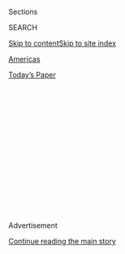 <div id="app">

<div>

<div>

<div>

<div class="NYTAppHideMasthead css-1q2w90k e1suatyy0">

<div class="section css-ui9rw0 e1suatyy2">

<div class="css-eph4ug er09x8g0">

<div class="css-6n7j50">

</div>

<span class="css-1dv1kvn">Sections</span>

<div class="css-10488qs">

<span class="css-1dv1kvn">SEARCH</span>

</div>

[Skip to content](#site-content)[Skip to site
index](#site-index)

</div>

<div id="masthead-section-label" class="css-1wr3we4 eaxe0e00">

[Americas](https://www.nytimes.com/section/world/americas)

</div>

<div class="css-10698na e1huz5gh0">

</div>

</div>

<div id="masthead-bar-one" class="section hasLinks css-15hmgas e1csuq9d3">

<div class="css-uqyvli e1csuq9d0">

</div>

<div class="css-1uqjmks e1csuq9d1">

</div>

<div class="css-9e9ivx">

[](https://myaccount.nytimes.com/auth/login?response_type=cookie&client_id=vi)

</div>

<div class="css-1bvtpon e1csuq9d2">

[Today’s
Paper](https://www.nytimes.com/section/todayspaper)

</div>

</div>

</div>

</div>

<div data-aria-hidden="false">

<div id="site-content" data-role="main">

<div>

<div class="css-1aor85t" style="opacity:0.000000001;z-index:-1;visibility:hidden">

<div class="css-1hqnpie">

<div class="css-epjblv">

<span class="css-17xtcya">[Americas](/section/world/americas)</span><span class="css-x15j1o">|</span><span class="css-fwqvlz">As
Trump Orders Wall, Mexico’s President Considers Canceling U.S.
Trip</span>

</div>

<div class="css-k008qs">

<div class="css-1iwv8en">

<span class="css-18z7m18"></span>

<div>

</div>

</div>

<span class="css-1n6z4y">https://nyti.ms/2ktMun5</span>

<div class="css-1705lsu">

<div class="css-4xjgmj">

<div class="css-4skfbu" data-role="toolbar" data-aria-label="Social Media Share buttons, Save button, and Comments Panel with current comment count" data-testid="share-tools">

  - 
  - 
  - 
  - 
    
    <div class="css-6n7j50">
    
    </div>

  - 
  - 

</div>

</div>

</div>

</div>

</div>

</div>

<div class="css-13pd83m">

</div>

<div id="top-wrapper" class="css-1sy8kpn">

<div id="top-slug" class="css-l9onyx">

Advertisement

</div>

[Continue reading the main
story](#after-top)

<div class="ad top-wrapper" style="text-align:center;height:100%;display:block;min-height:250px">

<div id="top" class="place-ad" data-position="top" data-size-key="top">

</div>

</div>

<div id="after-top">

</div>

</div>

<div id="sponsor-wrapper" class="css-1hyfx7x">

<div id="sponsor-slug" class="css-19vbshk">

Supported by

</div>

[Continue reading the main
story](#after-sponsor)

<div id="sponsor" class="ad sponsor-wrapper" style="text-align:center;height:100%;display:block">

</div>

<div id="after-sponsor">

</div>

</div>

<div class="css-1vkm6nb ehdk2mb0">

# As Trump Orders Wall, Mexico’s President Considers Canceling U.S. Trip

</div>

<div class="css-79elbk" data-testid="photoviewer-wrapper">

<div class="css-z3e15g" data-testid="photoviewer-wrapper-hidden">

</div>

<div class="css-1a48zt4 ehw59r15" data-testid="photoviewer-children">

![<span class="css-16f3y1r e13ogyst0" data-aria-hidden="true">President
Enrique Peña Nieto of Mexico before giving a foreign policy speech this
week in Mexico City. He has so far resisted pressure to respond more
forcefully to President Trump’s
provocations.</span><span class="css-cnj6d5 e1z0qqy90" itemprop="copyrightHolder"><span class="css-1ly73wi e1tej78p0">Credit...</span><span><span>Ronaldo
Schemidt/Agence France-Presse — Getty
Images</span></span></span>](https://static01.nyt.com/images/2017/01/26/world/26mexico/26mexico-articleInline.jpg?quality=75&auto=webp&disable=upscale)

</div>

</div>

<div class="css-xt80pu e12qa4dv0">

<div class="css-18e8msd">

<div class="css-vp77d3 epjyd6m0">

<div class="css-1baulvz">

By [<span class="css-1baulvz last-byline" itemprop="name">Azam
Ahmed</span>](http://www.nytimes.com/by/azam-ahmed)

</div>

</div>

  - Jan. 25,
    2017

  - 
    
    <div class="css-4xjgmj">
    
    <div class="css-d8bdto" data-role="toolbar" data-aria-label="Social Media Share buttons, Save button, and Comments Panel with current comment count" data-testid="share-tools">
    
      - 
      - 
      - 
      - 
        
        <div class="css-6n7j50">
        
        </div>
    
      - 
      - 
    
    </div>
    
    </div>

</div>

</div>

<div class="section meteredContent css-1r7ky0e" name="articleBody" itemprop="articleBody">

<div class="css-1fanzo5 StoryBodyCompanionColumn">

<div class="css-53u6y8">

MEXICO CITY — When Donald J. Trump called some Mexican immigrants
rapists, threatened to deport millions of them and promised to build a
wall to keep others out, Mexican officials counseled caution, saying it
was merely bluster from an unlikely candidate who, if elected, would
never follow through.

Now, after just five days in office, President Trump is looking a lot
like Candidate Trump — and the Mexicans are furious.

With just a few strokes of the pen on Wednesday, the new American
president signed an executive order to beef up the nation’s deportation
force and start construction on a new wall between the nations. Adding
to the perceived insult was the timing of the order: It came on the
first day of talks between top Mexican officials and their counterparts
in Washington, and just days before a meeting between the two countries’
presidents.

The action was enough to prompt President Enrique Peña Nieto of Mexico
to consider scrapping his plans to visit the White House on Tuesday,
according to Mexican officials. In a video message delivered over
Twitter on Wednesday night, Mr. Peña Nieto did not address whether he
would cancel the meeting, saying only that future steps would be taken
in consultation with the country’s lawmakers. Instead, he reiterated his
commitment to protect the interests of Mexico and the Mexican people,
and chided the move in Washington to continue with the wall.

</div>

</div>

<div class="css-1fanzo5 StoryBodyCompanionColumn">

<div class="css-53u6y8">

“I regret and condemn the United States’ decision to continue with the
construction of a wall that, for years now, far from uniting us, divides
us,” he said.

It mattered little to Mexicans whether Mr. Trump’s order would receive
congressional approval or the funding required to fulfill it.

The perceived insults endured during the campaign had finally turned
into action. Decades of friendly relations between the nations — on
matters involving trade, security and migration — seemed to be
unraveling.

</div>

</div>

![<span class="css-16f3y1r e13ogyst0">President Trump ordered the
construction of a Mexican border wall in January. The contentious pledge
to build a wall and force Mexico — or Congress — to pay for it has been
a touchstone of his
presidency.</span><span class="css-cch8ym"><span class="css-1dv1kvn">Credit</span><span class="css-cnj6d5 e1z0qqy90" itemprop="copyrightHolder"><span class="css-1ly73wi e1tej78p0">Credit...</span><span>Lucy
Nicholson/Reuters</span></span></span>](https://static01.nyt.com/images/2017/08/24/multimedia/24dc-wall/merlin-to-scoop-126242489-947823-videoSixteenByNine3000.jpg)

<div class="css-1fanzo5 StoryBodyCompanionColumn">

<div class="css-53u6y8">

Calls began to come in from across the political spectrum for Mr. Peña
Nieto to cancel his visit, and to respond with greater fortitude to the
perceived menace from President Trump. On Twitter, Mr. Trump’s action
was referred to by politicians and historians as a “an offense to
Mexico,” a “slap in the face” and a “monument to lies.”

</div>

</div>

<div class="css-1fanzo5 StoryBodyCompanionColumn">

<div class="css-53u6y8">

Historians said that not since President Calvin Coolidge threatened to
invade a “Soviet Mexico” had the United States so deeply antagonized the
Mexican populace.

“It is an unprecedented moment for the bilateral relationship,” said
Genaro Lozano, a professor at the Iberoamerican University in Mexico
City. “In the 19th century, we fought a war with the U.S.; now we find
ourselves in a low-intensity war, a commercial one over Nafta and an
immigration war due to the measures he just announced.”

The fear of many in Mexico is that Mr. Trump’s remarks will force Mr.
Peña Nieto’s hand. While the Mexican president has opted for dialogue
over confrontation, the building pressure, and perceived slights, could
complicate his agenda.

That could ultimately lead to disastrous consequences. With Nafta gone,
both countries would be likely to suffer significant damage to their
economies, and Mexico could see a sharp decline in foreign investment.
The United States, meanwhile, might find its southern neighbor far less
willing to cooperate on issues of security.

Pressure from the political opposition could also color the Mexican
government’s response. During a rally, the leftist politician Andrés
Manuel López Obrador asked for Mr. Peña Nieto to appeal to the United
Nations and accused Mr. Trump of “violating human rights” and of racism.

Mr. López Obrador, who ran a close race against Mr. Peña Nieto for
president in 2012, said the actions by Mr. Trump on Wednesday were “a
great opportunity for Peña to begin his defense of Mexican immigrants,
with steadiness and dignity.”

And while Mexico does not want a war of words — or a trade war — with
Washington, the dynamic has already started to change. In recent days,
top government officials said they would be [willing to walk away from
Nafta](https://www.nytimes.com/2017/01/24/world/americas/trump-mexico-nafta.html)
if the negotiations did not suit Mexico’s interests. That position was
unthinkable even a few months ago.

</div>

</div>

<div class="css-1fanzo5 StoryBodyCompanionColumn">

<div class="css-53u6y8">

For a new American president, Mr. Trump is both well known in Mexico and
widely disliked. His remarks have unified an otherwise fractious
country, where corruption, a shaky rule of law and economic struggles
have alienated many and kept them from becoming politically engaged. As
Mr. Trump’s promises have begun to materialize into action, the public
discourse is changing.

</div>

</div>

<div class="css-79elbk" data-testid="photoviewer-wrapper">

<div class="css-z3e15g" data-testid="photoviewer-wrapper-hidden">

</div>

<div class="css-1a48zt4 ehw59r15" data-testid="photoviewer-children">

![<span class="css-16f3y1r e13ogyst0" data-aria-hidden="true">Mexico’s
foreign minister, Luis Videgaray, orchestrated Donald J. Trump’s visit
to Mexico during the campaign last year, when he was finance
minister.</span><span class="css-cnj6d5 e1z0qqy90" itemprop="copyrightHolder"><span class="css-1ly73wi e1tej78p0">Credit...</span><span>Edgard
Garrido/Reuters</span></span>](https://static01.nyt.com/images/2017/01/26/world/26mexico2/26mexico2-articleInline.jpg?quality=75&auto=webp&disable=upscale)

</div>

</div>

<div class="css-1fanzo5 StoryBodyCompanionColumn">

<div class="css-53u6y8">

Some fear the worst.

“Diplomatic relations are ever changing, never static, but there is a
real concern that this wall, as a powerful symbol of national resolve,
will unleash a blunt, raw nationalism in Mexico,” said Allert
Brown-Gort, a professor of international relations at the Autonomous
Technological Institute of Mexico. “It would be similar to the one the
American government is showing, and would undermine all efforts for the
relations to go back to their normal state.”

The Trump broadside on Wednesday, coming as the Mexican foreign
minister, Luis Videgaray, was to begin preliminary talks in Washington,
was a new low in bilateral relations.

Mr. Videgaray orchestrated Mr. Trump’s visit to Mexico during the
campaign last year, when he was finance minister. The move drew such
widespread condemnation that [Mr. Videgaray
resigned.](https://www.nytimes.com/2016/09/08/world/americas/mexico-finance-minister-luis-videgaray-resigns.html)

After Mr. Trump’s victory, Mr. Videgaray’s fortunes revived and he
became foreign minister. But any hope that his invitation to Washington
could be leveraged in Mexico’s favor now seem dashed.

Many Mexicans said conciliatory gestures were no longer an option.

“It’s like we are Charlie Brown and they are Lucy with the football,”
said Jorge Castañeda, a former foreign minister. “Peña is a weak
president in a weak country at a weak moment, but he has to find a way
to get some official backbone.”

</div>

</div>

<div class="css-1fanzo5 StoryBodyCompanionColumn">

<div class="css-53u6y8">

Still, despite the outrage, there was a recognition that the action was
more political than substantive, like the wall itself. A meaningful
stretch of the United States border is already lined with a wall, and
illegal immigration persists.

“Symbolic gestures are not going to change the fact that we’re neighbors
and that our countries will affect each other in perpetuity,” said
Carlos Pascual, a former United States ambassador to Mexico. “We have no
choice but to keep working for better solutions.”

Others took talk of a wall with a grain of salt, figuring Mexican
creativity, or ingenuity, would render it useless anyway.

“This is just politics, it won’t upend life in Mexico,” said Ariel
Najum, 39, who runs a family business. “You know how Mexicans are: If
they go high, we go underneath, with tunnels.”

</div>

</div>

</div>

<div>

</div>

<div>

</div>

<div>

</div>

<div>

<div id="bottom-wrapper" class="css-1ede5it">

<div id="bottom-slug" class="css-l9onyx">

Advertisement

</div>

[Continue reading the main
story](#after-bottom)

<div id="bottom" class="ad bottom-wrapper" style="text-align:center;height:100%;display:block;min-height:90px">

</div>

<div id="after-bottom">

</div>

</div>

</div>

</div>

</div>

## Site Index

<div>

</div>

## Site Information Navigation

  - [© <span>2020</span> <span>The New York Times
    Company</span>](https://help.nytimes.com/hc/en-us/articles/115014792127-Copyright-notice)

<!-- end list -->

  - [NYTCo](https://www.nytco.com/)
  - [Contact
    Us](https://help.nytimes.com/hc/en-us/articles/115015385887-Contact-Us)
  - [Work with us](https://www.nytco.com/careers/)
  - [Advertise](https://nytmediakit.com/)
  - [T Brand Studio](http://www.tbrandstudio.com/)
  - [Your Ad
    Choices](https://www.nytimes.com/privacy/cookie-policy#how-do-i-manage-trackers)
  - [Privacy](https://www.nytimes.com/privacy)
  - [Terms of
    Service](https://help.nytimes.com/hc/en-us/articles/115014893428-Terms-of-service)
  - [Terms of
    Sale](https://help.nytimes.com/hc/en-us/articles/115014893968-Terms-of-sale)
  - [Site
    Map](https://spiderbites.nytimes.com)
  - [Help](https://help.nytimes.com/hc/en-us)
  - [Subscriptions](https://www.nytimes.com/subscription?campaignId=37WXW)

</div>

</div>

</div>

</div>
